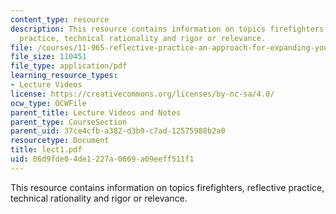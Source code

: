 ```yaml
---
content_type: resource
description: This resource contains information on topics firefighters, reflective
  practice, technical rationality and rigor or relevance.
file: /courses/11-965-reflective-practice-an-approach-for-expanding-your-learning-frontiers-january-iap-2007/06d9fde04de1227a0669a09eeff511f1_lect1.pdf
file_size: 110451
file_type: application/pdf
learning_resource_types:
- Lecture Videos
license: https://creativecommons.org/licenses/by-nc-sa/4.0/
ocw_type: OCWFile
parent_title: Lecture Videos and Notes
parent_type: CourseSection
parent_uid: 37ce4cfb-a382-d3b9-c7ad-12575988b2a0
resourcetype: Document
title: lect1.pdf
uid: 06d9fde0-4de1-227a-0669-a09eeff511f1
---
```

This resource contains information on topics firefighters, reflective practice, technical rationality and rigor or relevance.